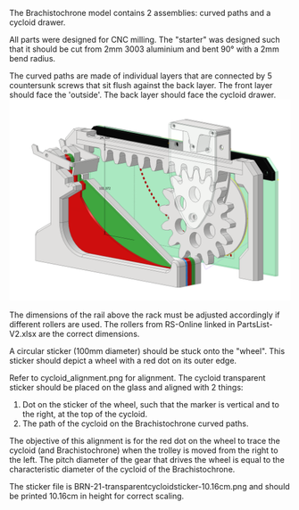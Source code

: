 The Brachistochrone model contains 2 assemblies: curved paths and a cycloid drawer.

All parts were designed for CNC milling. The "starter" was designed such that it should be cut from 2mm 3003 aluminium and bent 90° with a 2mm bend radius.

The curved paths are made of individual layers that are connected by 5 countersunk screws that sit flush against the back layer. 
The front layer should face the 'outside'. The back layer should face the cycloid drawer.
<img src="Brachistochrone-v2.png">

The dimensions of the rail above the rack must be adjusted accordingly if different rollers are used. The rollers from RS-Online linked in PartsList-V2.xlsx are the correct dimensions.

A circular sticker (100mm diameter) should be stuck onto the "wheel". This sticker should depict a wheel with a red dot on its outer edge.

Refer to cycloid_alignment.png for alignment. The cycloid transparent sticker should be placed on the glass and aligned with 2 things:
1. Dot on the sticker of the wheel, such that the marker is vertical and to the right, at the top of the cycloid.
2. The path of the cycloid on the Brachistochrone curved paths.

The objective of this alignment is for the red dot on the wheel to trace the cycloid (and Brachistochrone) when the trolley is moved from the right to the left. The pitch diameter of the gear that drives the wheel is equal to the characteristic diameter of the cycloid of the Brachistochrone.

The sticker file is BRN-21-transparentcycloidsticker-10.16cm.png and should be printed 10.16cm in height for correct scaling.

